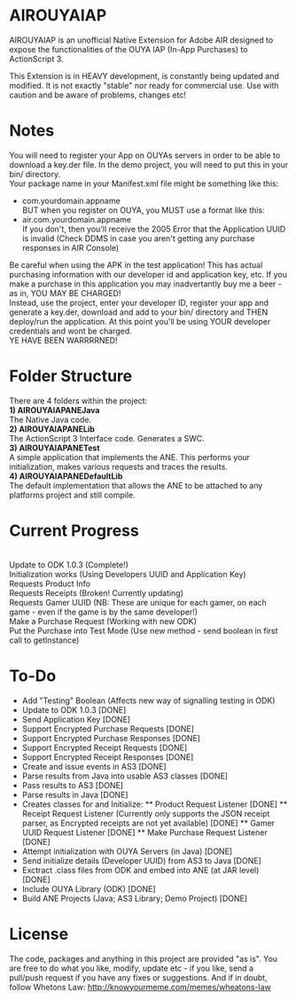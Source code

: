 AIROUYAIAP
=================

AIROUYAIAP is an unofficial Native Extension for Adobe AIR designed to expose the functionalities of the OUYA IAP (In-App Purchases) to ActionScript 3.

This Extension is in HEAVY development, is constantly being updated and modified.  It is not exactly "stable" nor ready for commercial use.  Use with caution and be aware of problems, changes etc!

Notes
================

You will need to register your App on OUYAs servers in order to be able to download a key.der file.  In the demo project, you will need to put this in your bin/ directory.
<BR>Your package name in your Manifest.xml file might be something like this:
- com.yourdomain.appname
<BR>BUT when you register on OUYA, you MUST use a format like this:
- air.com.yourdomain.appname
<BR>If you don't, then you'll receive the 2005 Error that the Application UUID is invalid (Check DDMS in case you aren't getting any purchase responses in AIR Console)

<P>Be careful when using the APK in the test application!  This has actual purchasing information with our developer id and application key, etc.  If you make a purchase in this application you may inadvertantly buy me a beer - as in, YOU MAY BE CHARGED!
<BR>Instead, use the project, enter your developer ID, register your app and generate a key.der, download and add to your bin/ directory and THEN deploy/run the application.  At this point you'll be using YOUR developer credentials and wont be charged.
<BR>YE HAVE BEEN WARRRRNED!

Folder Structure
================

There are 4 folders within the project:
<BR><B>1) AIROUYAIAPANEJava</B>
<BR>The Native Java code.
<BR><B>2) AIROUYAIAPANELib</B>
<BR>The ActionScript 3 Interface code.  Generates a SWC.
<BR><B>3) AIROUYAIAPANETest</B>
<BR>A simple application that implements the ANE.  This performs your initialization, makes various requests and traces the results.
<BR><B>4) AIROUYAIAPANEDefaultLib</B>
<BR>The default implementation that allows the ANE to be attached to any platforms project and still compile.

Current Progress
================
<BR>Update to ODK 1.0.3 (Complete!)
<BR>Initialization works (Using Developers UUID and Application Key)
<BR>Requests Product Info
<BR>Requests Receipts (Broken! Currently updating)
<BR>Requests Gamer UUID (NB: These are unique for each gamer, on each game - even if the game is by the same developer!)
<BR>Make a Purchase Request (Working with new ODK)
<BR>Put the Purchase into Test Mode (Use new method - send boolean in first call to getInstance)

To-Do
=====

* Add "Testing" Boolean (Affects new way of signalling testing in ODK)
* Update to ODK 1.0.3 [DONE]
* Send Application Key [DONE]
* Support Encrypted Purchase Requests [DONE]
* Support Encrypted Purchase Responses [DONE]
* Support Encrypted Receipt Requests [DONE]
* Support Encrypted Receipt Responses [DONE]
* Create and issue events in AS3 [DONE]
* Parse results from Java into usable AS3 classes [DONE]
* Pass results to AS3 [DONE]
* Parse results in Java [DONE]
* Creates classes for and Initialize:
** Product Request Listener [DONE]
** Receipt Request Listener (Currently only supports the JSON receipt parser, as Encrypted receipts are not yet available) [DONE]
** Gamer UUID Request Listener [DONE]
** Make Purchase Request Listener [DONE]
* Attempt initialization with OUYA Servers (in Java) [DONE]
* Send initialize details (Developer UUID) from AS3 to Java [DONE]
* Exctract .class files from ODK and embed into ANE (at JAR level) [DONE]
* Include OUYA Library (ODK) [DONE]
* Build ANE Projects (Java; AS3 Library; Demo Project) [DONE]

License
================

The code, packages and anything in this project are provided "as is".  You are free to do what you like, modify, update etc - if you like, send a pull/push request if you have any fixes or suggestions.
And if in doubt, follow Whetons Law: http://knowyourmeme.com/memes/wheatons-law